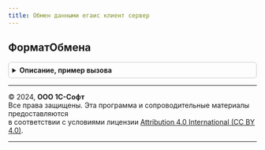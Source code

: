 ```yaml
---
title: Обмен данными егаис клиент сервер
---
```



## ФорматОбмена
<details style="margin: 1em 0; padding: 0.5em; border: 1px solid #ccc; border-radius: 6px;">

<summary style="font-weight: bold; cursor: pointer;">Описание, пример вызова</summary>

```bsl

// Возвращает используемый формат обмена.
//
// Параметры:
//  ФорматОбмена - ПеречислениеСсылка.ФорматыОбменаЕГАИС - Формат обмена с ЕГАИС.
//
// Возвращаемое значение:
//  ПеречислениеСсылка.ФорматыОбменаЕГАИС - Формат обмена с ЕГАИС.
//
Функция ФорматОбмена(ФорматОбмена = Неопределено) Экспорт
```

Пример вызова
```bsl
Результат = ОбменДаннымиЕГАИСКлиентСервер.ФорматОбмена(ФорматОбмена);
```
</details>

---

© 2024, **ООО 1С-Софт**  
Все права защищены. Эта программа и сопроводительные материалы предоставляются  
в соответствии с условиями лицензии [Attribution 4.0 International (CC BY 4.0)](https://creativecommons.org/licenses/by/4.0/legalcode).

---
